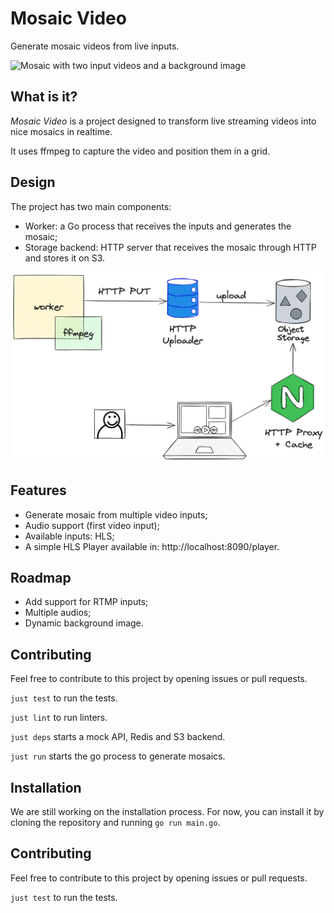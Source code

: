 # Mosaic Video

Generate mosaic videos from live inputs.

![Mosaic with two input videos and a background image](docs/static/sample.png)

## What is it?

*Mosaic Video* is a project designed to transform live streaming videos into nice mosaics in realtime.

It uses ffmpeg to capture the video and position them in a grid.

## Design

The project has two main components:
* Worker: a Go process that receives the inputs and generates the mosaic;
* Storage backend: HTTP server that receives the mosaic through HTTP and stores it on S3.

![Mosaic Video design](docs/static/mosaic_design.png)

## Features

* Generate mosaic from multiple video inputs;
* Audio support (first video input);
* Available inputs: HLS;
* A simple HLS Player available in: http://localhost:8090/player.

## Roadmap

* Add support for RTMP inputs;
* Multiple audios;
* Dynamic background image.

## Contributing

Feel free to contribute to this project by opening issues or pull requests.

`just test` to run the tests.

`just lint` to run linters.

`just deps` starts a mock API, Redis and S3 backend.

`just run` starts the go process to generate mosaics.

## Installation

We are still working on the installation process. For now, you can install it by cloning the repository and running `go run main.go`.

## Contributing

Feel free to contribute to this project by opening issues or pull requests.

`just test` to run the tests.

